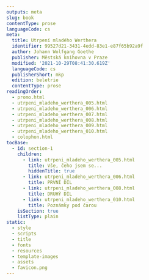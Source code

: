 ```yaml
---
outputs: meta
slug: book
contentType: prose
languageCode: cs
meta:
  title: Utrpení mladého Werthera
  identifier: 99527d21-3431-4edd-83e1-e87f65b92a9f
  author: Johann Wolfgang Goethe
  publisher: Městská knihovna v Praze
  modified: '2021-10-29T08:41:30.619Z'
  languageCode: cs
  publisherShort: mkp
  edition: beletrie
  contentType: prose
readingOrder:
  - promo.html
  - utrpeni_mladeho_werthera_005.html
  - utrpeni_mladeho_werthera_006.html
  - utrpeni_mladeho_werthera_007.html
  - utrpeni_mladeho_werthera_008.html
  - utrpeni_mladeho_werthera_009.html
  - utrpeni_mladeho_werthera_010.html
  - colophon.html
tocBase:
  - id: section-1
    children:
      - link: utrpeni_mladeho_werthera_005.html
        title: Vše, čeho jsem se...
        hiddenTitle: true
      - link: utrpeni_mladeho_werthera_006.html
        title: PRVNÍ DÍL
      - link: utrpeni_mladeho_werthera_008.html
        title: DRUHÝ DÍL
      - link: utrpeni_mladeho_werthera_010.html
        title: Poznámky pod čarou
    isSection: true
    listType: plain
static:
  - style
  - scripts
  - title
  - fonts
  - resources
  - template-images
  - assets
  - favicon.png
---
```

